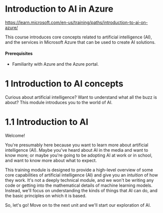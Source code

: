 

# Introduction to AI in Azure
https://learn.microsoft.com/en-us/training/paths/introduction-to-ai-on-azure/

This course introduces core concepts related to artificial intelligence (AI), and the services in Microsoft Azure that can be used to create AI solutions.

#### Prerequisites
- Familiarity with Azure and the Azure portal.

# 1 Introduction to AI concepts

Curious about artificial intelligence? Want to understand what all the buzz is about? This module introduces you to the world of AI.

# 1.1 Introduction to AI

Welcome!

You're presumably here because you want to learn more about artificial intelligence (AI). Maybe you've heard about AI in the media and want to know more; or maybe you're going to be adopting AI at work or in school, and want to know more about what to expect.

This training module is designed to provide a high-level overview of some core capabilities of artificial intelligence (AI) and give you an *intuition* of how they work. It's not a deeply technical module, and we won't be writing any code or getting into the mathematical details of machine learning models. Instead, we'll focus on understanding the kinds of things that AI can do, and the basic principles on which it is based.

So, let's go! Move on to the next unit and we'll start our exploration of AI.
